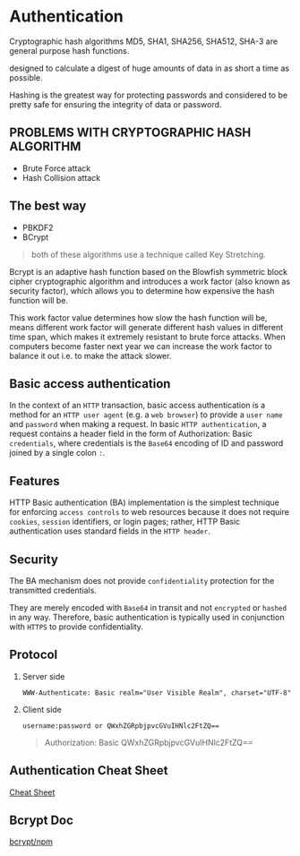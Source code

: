 # Authentication

Cryptographic hash algorithms MD5, SHA1, SHA256, SHA512, SHA-3 are general purpose hash functions.

designed to calculate a digest of huge amounts of data in as short a time as possible.

Hashing is the greatest way for protecting passwords and considered to be pretty safe for ensuring the integrity of data or password.

## PROBLEMS WITH CRYPTOGRAPHIC HASH ALGORITHM

- Brute Force attack
- Hash Collision attack

## The best way

- PBKDF2
- BCrypt

> both of these algorithms use a technique called Key Stretching.

Bcrypt is an adaptive hash function based on the Blowfish symmetric block cipher cryptographic algorithm and introduces a work factor (also known as security factor), which allows you to determine how expensive the hash function will be.

This work factor value determines how slow the hash function will be, means different work factor will generate different hash values in different time span, which makes it extremely resistant to brute force attacks. When computers become faster next year we can increase the work factor to balance it out i.e. to make the attack slower.

## Basic access authentication

In the context of an `HTTP` transaction, basic access authentication is a method for an `HTTP user agent` (e.g. a `web browser`) to provide a `user name` and `password` when making a request. In basic `HTTP authentication`, a request contains a header field in the form of Authorization: Basic `credentials`, where credentials is the `Base64` encoding of ID and password joined by a single colon `:`.

## Features

HTTP Basic authentication (BA) implementation is the simplest technique for enforcing `access controls` to web resources because it does not require `cookies`, `session` identifiers, or login pages; rather, HTTP Basic authentication uses standard fields in the `HTTP header`.

## Security

The BA mechanism does not provide `confidentiality` protection for the transmitted credentials.

They are merely encoded with `Base64` in transit and not `encrypted` or `hashed` in any way. Therefore, basic authentication is typically used in conjunction with `HTTPS` to provide confidentiality.

## Protocol

1. Server side

   `WWW-Authenticate: Basic realm="User Visible Realm", charset="UTF-8"`

2. Client side

   `username:password or QWxhZGRpbjpvcGVuIHNlc2FtZQ==`

   > Authorization: Basic QWxhZGRpbjpvcGVuIHNlc2FtZQ==

## Authentication Cheat Sheet

[Cheat Sheet](https://cheatsheetseries.owasp.org/cheatsheets/Authentication_Cheat_Sheet.html)

## Bcrypt Doc

[bcrypt/npm](https://www.npmjs.com/package/bcrypt)
